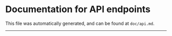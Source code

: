 Documentation for API endpoints
=====================

This file was automatically generated, and can be found at `doc/api.md`.




---
